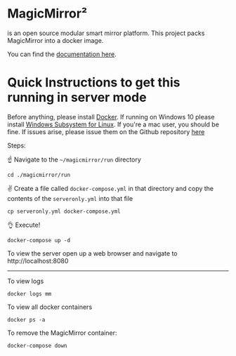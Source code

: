 # **MagicMirror²**

is an open source modular smart mirror platform. This project packs MagicMirror into a docker image.

You can find the [documentation here](https://khassel.gitlab.io/magicmirror/).

# Quick Instructions to get this running in server mode

Before anything, please install [Docker](https://docs.docker.com/get-docker/).
If running on Windows 10 please install [Windows Subsystem for Linux](https://docs.docker.com/get-docker/).
If you're a mac user, you should be fine. If issues arise, please issue them on the Github repository [here](https://github.com/ll-O-ll/MirrorMirror/issues)

Steps:

☝️ Navigate to the `~/magicmirror/run` directory

`cd ./magicmirror/run`

✌️ Create a file called `docker-compose.yml` in that directory and copy the contents of the `serveronly.yml` into that file


`cp serveronly.yml docker-compose.yml`

👌 Execute!

`docker-compose up -d`

To view the server open up a web browser and navigate to http://localhost:8080

---

To view logs

`docker logs mm`

To view all docker containers

`docker ps -a`

To remove the MagicMirror container:

`docker-compose down`
